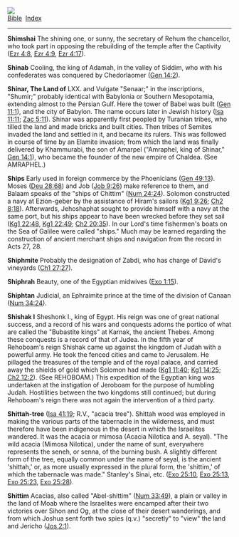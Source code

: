 [![](../../cdshop/ithlogo.png)](../../index)  
[Bible](../index)  [Index](index) 

------------------------------------------------------------------------

<span id="000">**Shimshai**</span> The shining one, or sunny, the
secretary of Rehum the chancellor, who took part in opposing the
rebuilding of the temple after the Captivity ([Ezr
4:8](../kjv/ezr004.htm#008), [Ezr 4:9](../kjv/ezr004.htm#009), [Ezr
4:17](../kjv/ezr004.htm#017)).

<span id="001">**Shinab**</span> Cooling, the king of Adamah, in the
valley of Siddim, who with his confederates was conquered by
Chedorlaomer ([Gen 14:2](../kjv/gen014.htm#002)).

<span id="002">**Shinar, The Land of**</span> LXX. and Vulgate "Senaar;"
in the inscriptions, "Shumir;" probably identical with Babylonia or
Southern Mesopotamia, extending almost to the Persian Gulf. Here the
tower of Babel was built ([Gen 11:1](../kjv/gen011.htm#001)), and the
city of Babylon. The name occurs later in Jewish history ([Isa
11:11](../kjv/isa011.htm#011); [Zac 5:11](../kjv/zac005.htm#011)).
Shinar was apparently first peopled by Turanian tribes, who tilled the
land and made bricks and built cities. Then tribes of Semites invaded
the land and settled in it, and became its rulers. This was followed in
course of time by an Elamite invasion; from which the land was finally
delivered by Khammurabi, the son of Amarpel ("Amraphel, king of Shinar,"
[Gen 14:1](../kjv/gen014.htm#001)), who became the founder of the new
empire of Chaldea. (See AMRAPHEL.)

<span id="003">**Ships**</span> Early used in foreign commerce by the
Phoenicians ([Gen 49:13](../kjv/gen049.htm#013)). Moses ([Deu
28:68](../kjv/deu028.htm#068)) and Job ([Job
9:26](../kjv/job009.htm#026)) make reference to them, and Balaam speaks
of the "ships of Chittim" ([Num 24:24](../kjv/num024.htm#024)). Solomon
constructed a navy at Ezion-geber by the assistance of Hiram's sailors
([Kg1 9:26](../kjv/kg1009.htm#026); [Ch2 8:18](../kjv/ch2008.htm#018)).
Afterwards, Jehoshaphat sought to provide himself with a navy at the
same port, but his ships appear to have been wrecked before they set
sail ([Kg1 22:48](../kjv/kg1022.htm#048), [Kg1
22:49](../kjv/kg1022.htm#049); [Ch2 20:35](../kjv/ch2020.htm#035)). In
our Lord's time fishermen's boats on the Sea of Galilee were called
"ships." Much may be learned regarding the construction of ancient
merchant ships and navigation from the record in Acts 27, 28.

<span id="004">**Shiphmite**</span> Probably the designation of Zabdi,
who has charge of David's vineyards ([Ch1
27:27](../kjv/ch1027.htm#027)).

<span id="005">**Shiphrah**</span> Beauty, one of the Egyptian midwives
([Exo 1:15](../kjv/exo001.htm#015)).

<span id="006">**Shiphtan**</span> Judicial, an Ephraimite prince at the
time of the division of Canaan ([Num 34:24](../kjv/num034.htm#024)).

<span id="007">**Shishak I**</span> Sheshonk I., king of Egypt. His
reign was one of great national success, and a record of his wars and
conquests adorns the portico of what are called the "Bubastite kings" at
Karnak, the ancient Thebes. Among these conquests is a record of that of
Judea. In the fifth year of Rehoboam's reign Shishak came up against the
kingdom of Judah with a powerful army. He took the fenced cities and
came to Jerusalem. He pillaged the treasures of the temple and of the
royal palace, and carried away the shields of gold which Solomon had
made ([Kg1 11:40](../kjv/kg1011.htm#040); [Kg1
14:25](../kjv/kg1014.htm#025); [Ch2 12:2](../kjv/ch2012.htm#002)). (See
REHOBOAM.) This expedition of the Egyptian king was undertaken at the
instigation of Jeroboam for the purpose of humbling Judah. Hostilities
between the two kingdoms still continued; but during Rehoboam's reign
there was not again the intervention of a third party.

<span id="008">**Shittah-tree**</span> ([Isa
41:19](../kjv/isa041.htm#019); R.V., "acacia tree"). Shittah wood was
employed in making the various parts of the tabernacle in the
wilderness, and must therefore have been indigenous in the desert in
which the Israelites wandered. It was the acacia or mimosa (Acacia
Nilotica and A. seyal). "The wild acacia (Mimosa Nilotica), under the
name of sunt, everywhere represents the seneh, or senna, of the burning
bush. A slightly different form of the tree, equally common under the
name of seyal, is the ancient 'shittah,' or, as more usually expressed
in the plural form, the 'shittim,' of which the tabernacle was made."
Stanley's Sinai, etc. ([Exo 25:10](../kjv/exo025.htm#010), [Exo
25:13](../kjv/exo025.htm#013), [Exo 25:23](../kjv/exo025.htm#023), [Exo
25:28](../kjv/exo025.htm#028)).

<span id="009">**Shittim**</span> Acacias, also called "Abel-shittim"
([Num 33:49](../kjv/num033.htm#049)), a plain or valley in the land of
Moab where the Israelites were encamped after their two victories over
Sihon and Og, at the close of their desert wanderings, and from which
Joshua sent forth two spies (q.v.) "secretly" to "view" the land and
Jericho ([Jos 2:1](../kjv/jos002.htm#001)).
